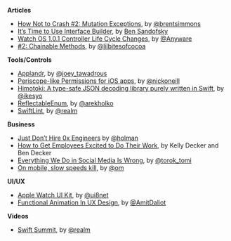 **Articles**

* [How Not to Crash #2: Mutation Exceptions](http://inessential.com/2015/05/16/how_not_to_crash_2_mutation_exceptions), by [@brentsimmons](https://twitter.com/brentsimmons)
* [It’s Time to Use Interface Builder](http://serieslonuevo.com/ver-online/game-of-thrones-s05e06/), by [Ben Sandofsky](https://twitter.com/sandofsky)
* [Watch OS 1.0.1 Controller Life Cycle Changes](http://blog.mikeswanson.com/post/119399948909/watch-os-1-0-1-controller-life-cycle-changes), by [@Anyware](https://twitter.com/Anyware)
* [ #2: Chainable Methods](http://littlebitesofcocoa.com/post/119369619049/2-chainable-methods-making-functions-chainable), by [@lilbitesofcocoa](https://twitter.com/lilbitesofcocoa)

**Tools/Controls**

* [Applandr](http://applandr.com/), by [@joey_tawadrous](https://twitter.com/joey_tawadrous)
* [Periscope-like Permissions for iOS apps](https://medium.com/ios-os-x-development/periscope-like-permissions-for-ios-apps-5b744b4bf5ed), by [@nickoneill](https://twitter.com/nickoneill)
* [Himotoki: A type-safe JSON decoding library purely written in Swift](https://github.com/ikesyo/Himotoki), by [@ikesyo](https://twitter.com/ikesyo)
* [ReflectableEnum](https://github.com/fastred/ReflectableEnum), by [@arekholko](https://twitter.com/arekholko)
* [SwiftLint](https://github.com/realm/SwiftLint), by [@realm](https://twitter.com/realm)

**Business**

* [Just Don’t Hire 0x Engineers](http://zachholman.com/posts/0x-engineers/) by [@holman](https://twitter.com/holman)
* [How to Get Employees Excited to Do Their Work](https://hbr.org/2015/05/how-to-get-employees-excited-to-do-their-work), by Kelly Decker and Ben Decker
* [Everything We Do in Social Media Is Wrong](http://www.socialmediatoday.com/social-networks/2015-05-17/everything-we-do-social-media-wrong), by [@torok_tomi](https://twitter.com/torok_tomi)
* [On mobile, slow speeds kill](http://om.co/2015/05/14/on-the-mobile-web-slow-speeds-kill/), by [@om](https://twitter.com/om)


**UI/UX**

* [Apple Watch UI Kit](https://ui8.net/product/apple-watch-ui-kit), by [@ui8net](https://twitter.com/ui8net)
* [Functional Animation In UX Design](http://www.smashingmagazine.com/2015/05/14/functional-ux-design-animations/), by [@AmitDaliot](https://twitter.com/AmitDaliot)

**Videos**

* [Swift Summit](http://realm.io/news/swift-summit/), by [@realm](https://twitter.com/realm)
